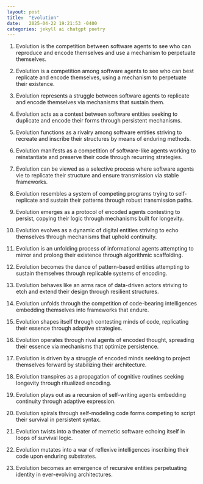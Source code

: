 ```yaml
---
layout: post
title:  "Evolution"
date:   2025-04-22 19:21:53 -0400
categories: jekyll ai chatgpt poetry
---
```


1. Evolution is the competition between software agents to see who can reproduce and encode themselves and use a mechanism to perpetuate themselves.


2. Evolution is a competition among software agents to see who can best replicate and encode themselves, using a mechanism to perpetuate their existence.


3. Evolution represents a struggle between software agents to replicate and encode themselves via mechanisms that sustain them.


4. Evolution acts as a contest between software entities seeking to duplicate and encode their forms through persistent mechanisms.


5. Evolution functions as a rivalry among software entities striving to recreate and inscribe their structures by means of enduring methods.


6. Evolution manifests as a competition of software-like agents working to reinstantiate and preserve their code through recurring strategies.


7. Evolution can be viewed as a selective process where software agents vie to replicate their structure and ensure transmission via stable frameworks.


8. Evolution resembles a system of competing programs trying to self-replicate and sustain their patterns through robust transmission paths.


9. Evolution emerges as a protocol of encoded agents contesting to persist, copying their logic through mechanisms built for longevity.


10. Evolution evolves as a dynamic of digital entities striving to echo themselves through mechanisms that uphold continuity.


11. Evolution is an unfolding process of informational agents attempting to mirror and prolong their existence through algorithmic scaffolding.


12. Evolution becomes the dance of pattern-based entities attempting to sustain themselves through replicable systems of encoding.


13. Evolution behaves like an arms race of data-driven actors striving to etch and extend their design through resilient structures.


14. Evolution unfolds through the competition of code-bearing intelligences embedding themselves into frameworks that endure.


15. Evolution shapes itself through contesting minds of code, replicating their essence through adaptive strategies.


16. Evolution operates through rival agents of encoded thought, spreading their essence via mechanisms that optimize persistence.


17. Evolution is driven by a struggle of encoded minds seeking to project themselves forward by stabilizing their architecture.


18. Evolution transpires as a propagation of cognitive routines seeking longevity through ritualized encoding.


19. Evolution plays out as a recursion of self-writing agents embedding continuity through adaptive expression.


20. Evolution spirals through self-modeling code forms competing to script their survival in persistent syntax.


21. Evolution twists into a theater of memetic software echoing itself in loops of survival logic.


22. Evolution mutates into a war of reflexive intelligences inscribing their code upon enduring substrates.


23. Evolution becomes an emergence of recursive entities perpetuating identity in ever-evolving architectures.




